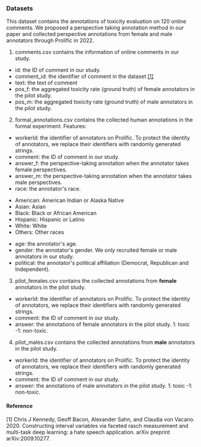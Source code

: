 ### Datasets

This dataset contains the annotations of toxicity evaluation on 120 online comments. 
We proposed a perspective taking annotation method in our paper and collected perspective annotations from female and male annotators through Prolific in 2022. 

1. comments.csv contains the information of online comments in our study.
- id: the ID of comment in our study.
- comment_id: the identifier of comment in the dataset [[1]](#1)
- text: the text of comment
- pos_f: the aggregated toxicity rate (ground truth) of female annotators in the pilot study.
- pos_m: the aggregated toxicity rate (ground truth) of male annotators in the pilot study.


2.  formal_annotations.csv contains the collected human annotations in the formal experiment.
Features:
- workerId: the identifier of annotators on Prolific. To protect the identity of annotators, we replace their identifiers with randomly generated strings.
- comment: the ID of comment in our study.
- answer_f: the perspective-taking annotation when the annotator takes female perspectives.
- answer_m: the perspective-taking annotation when the annotator takes male perspectives.
- race: the annotator's race. 
* American: American Indian or Alaska Native
* Asian: Asian
* Black: Black or African American
* Hispanic: Hispanic or Latino
* White: White
* Others: Other races
- age: the annotator's age. 
- gender: the annotator's gender. We only recruited female or male annotators in our study.
- political: the annotator's political affiliation (Democrat, Republican and Independent).

3. pilot_females.csv contains the collected annotations from **female** annotators in the pilot study. 
- workerId: the identifier of annotators on Prolific. To protect the identity of annotators, we replace their identifiers with randomly generated strings.
- comment: the ID of comment in our study. 
- answer: the annotations of female annotators in the pilot study. 1: toxic -1: non-toxic.

4. pilot_males.csv contains the collected annotations from **male** annotators in the pilot study. 
- workerId: the identifier of annotators on Prolific. To protect the identity of annotators, we replace their identifiers with randomly generated strings.
- comment: the ID of comment in our study. 
- answer: the annotations of male annotators in the pilot study. 1: toxic -1: non-toxic.

#### Reference
<a id="1">[1]</a> 
Chris J Kennedy, Geoff Bacon, Alexander Sahn, and Claudia von Vacano. 2020. 
Constructing interval variables via faceted rasch measurement and multi-task deep learning: a hate speech application. arXiv preprint arXiv:2009.10277.


